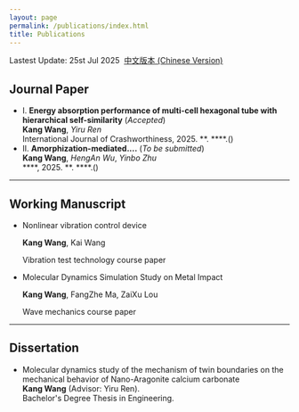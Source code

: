 ```yaml
---
layout: page
permalink: /publications/index.html
title: Publications
---
```


Lastest Update: 25st Jul 2025&nbsp;  [中文版本 (Chinese Version)](https://itskkk.github.io/file/publications-zh/)

## Journal Paper

- I. **Energy absorption performance of multi-cell hexagonal tube with hierarchical self-similarity** (*Accepted*)<br>**Kang Wang**, *Yiru Ren*<br>International Journal of Crashworthiness, 2025. **. ****.()<br>
- II. **Amorphization-mediated....** (*To be submitted*)<br> **Kang Wang**, *HengAn Wu*, *Yinbo Zhu* <br> ****, 2025. **. ****.()<br>

---

## Working Manuscript

- Nonlinear vibration control device<br>

  **Kang Wang**, Kai Wang<br>

  Vibration test technology course paper<br>
  
- Molecular Dynamics Simulation Study on Metal Impact<br>

  **Kang Wang**, FangZhe Ma, ZaiXu Lou<br>

  Wave mechanics course paper<br>

---

## Dissertation

- Molecular dynamics study of the mechanism of twin boundaries on the mechanical behavior of Nano-Aragonite calcium carbonate<br>**Kang Wang** (Advisor: Yiru Ren). <br> Bachelor's Degree Thesis in Engineering.
